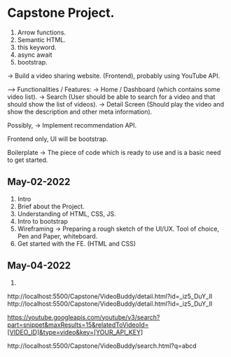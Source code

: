 # Capstone Project.

1. Arrow functions.
2. Semantic HTML.
3. this keyword.
4. async await
5. bootstrap.

-> Build a video sharing website. (Frontend), probably using YouTube API.

--> Functionalities / Features:
-> Home / Dashboard (which contains some video list).
-> Search (User should be able to search for a video and that should show the list of videos).
-> Detail Screen (Should play the video and show the description and other meta information).

Possibly, -> Implement recommendation API.

Frontend only, UI will be bootstrap.

Boilerplate -> The piece of code which is ready to use and is a basic need to get started.

## May-02-2022
1. Intro
2. Brief about the Project.
3. Understanding of HTML, CSS, JS.
4. Intro to bootstrap
5. Wireframing -> Preparing a rough sketch of the UI/UX. Tool of choice, Pen and Paper, whiteboard.
6. Get started with the FE. (HTML and CSS)


## May-04-2022
1. 

http://localhost:5500/Capstone/VideoBuddy/detail.html?id=_iz5_DuY_II
http://localhost:5500/Capstone/VideoBuddy/detail.html?id=_iz5_DuY_II


https://youtube.googleapis.com/youtube/v3/search?part=snippet&maxResults=15&relatedToVideoId=[VIDEO_ID]&type=video&key=[YOUR_API_KEY]

http://localhost:5500/Capstone/VideoBuddy/search.html?q=abcd